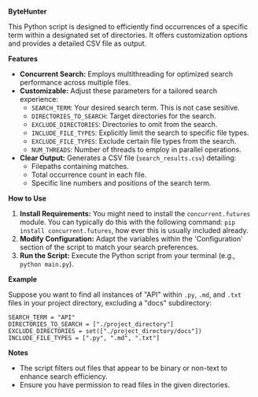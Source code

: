 **ByteHunter**

This Python script is designed to efficiently find occurrences of a specific term within a designated set of directories. It offers customization options and provides a detailed CSV file as output.

**Features**

* **Concurrent Search:** Employs multithreading for optimized search performance across multiple files.
* **Customizable:** Adjust these parameters for a tailored search experience:
    * `SEARCH_TERM`: Your desired search term. This is not case sesitive.
    * `DIRECTORIES_TO_SEARCH`: Target directories for the search.
    * `EXCLUDE_DIRECTORIES`: Directories to omit from the search.
    * `INCLUDE_FILE_TYPES`: Explicitly limit the search to specific file types.
    * `EXCLUDE_FILE_TYPES`: Exclude certain file types from the search.
    * `NUM_THREADS`: Number of threads to employ in parallel operations.
* **Clear Output:** Generates a CSV file (`search_results.csv`) detailing:
    * Filepaths containing matches.
    * Total occurrence count in each file.
    * Specific line numbers and positions of the search term. 
 
**How to Use**

1. **Install Requirements:** You might need to install the `concurrent.futures` module. You can typically do this with the following command: `pip install concurrent.futures`, how ever this is usually included already.
2. **Modify Configuration:** Adapt the variables within the 'Configuration' section of the script to match your search preferences.
3. **Run the Script:** Execute the Python script from your terminal (e.g., `python main.py`).

**Example**

Suppose you want to find all instances of "API" within `.py`, `.md`, and `.txt` files in your project directory, excluding a "docs" subdirectory:

```
SEARCH_TERM = "API"
DIRECTORIES_TO_SEARCH = ["./project_directory"]   
EXCLUDE_DIRECTORIES = set(["./project_directory/docs"]) 
INCLUDE_FILE_TYPES = [".py", ".md", ".txt"] 
```

**Notes**

* The script filters out files that appear to be binary or non-text to enhance search efficiency.
* Ensure you have permission to read files in the given directories.

